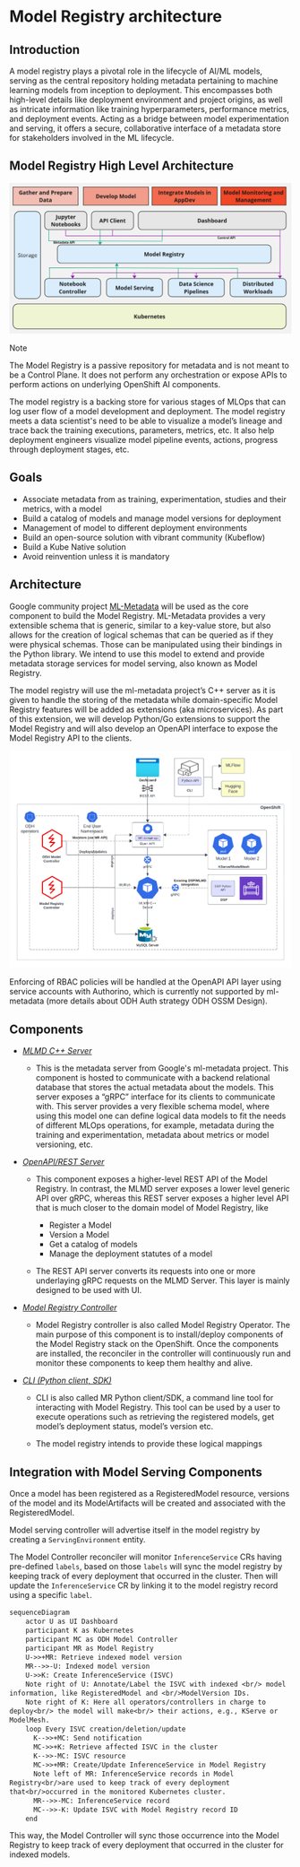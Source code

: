 # Model Registry architecture

<!-- sources:
- "Model Registry Architecture" https://docs.google.com/document/d/1OLqy3ivdPs4Db78VrdnnGVkdPpkNPhJZAdAZkMwqUp0/edit
- "Model Registry Proposal" https://docs.google.com/document/d/1G-pjdGaS2kLELsB5kYk_D4AmH-fTfnCnJOhJ8xENjx0/edit#heading=h.ds8q4xtkmu64
-->

## Introduction

A model registry plays a pivotal role in the lifecycle of AI/ML models, serving as the central repository holding metadata pertaining to machine learning models from inception to deployment. This encompasses both high-level details like deployment environment and project origins, as well as intricate information like training hyperparameters, performance metrics, and deployment events. Acting as a bridge between model experimentation and serving, it offers a secure, collaborative interface of a metadata store for stakeholders involved in the ML lifecycle.

## Model Registry High Level Architecture 
![Model Registry High Level Architecture](./model-registry-overview.jpg)

> [!NOTE]  
> The Model Registry is a passive repository for metadata and is not meant to be a Control Plane. It does not perform any orchestration or expose APIs to perform actions on underlying OpenShift AI components. 

The model registry is a backing store for various stages of MLOps that can log user flow of a model development and deployment. The model registry meets a data scientist's need to be able to visualize a model’s lineage and trace back the training executions, parameters, metrics, etc. It also help deployment engineers visualize model pipeline events, actions, progress through deployment stages, etc. 

## Goals 
- Associate metadata from as training, experimentation, studies and their metrics, with a model
- Build a catalog of models and manage model versions for deployment
- Management of model to different deployment environments
- Build an open-source solution with vibrant community (Kubeflow)
- Build a Kube Native solution
- Avoid reinvention unless it is mandatory

## Architecture

Google community project [ML-Metadata](https://github.com/google/ml-metadata) will be used as the core component to build the Model Registry. ML-Metadata provides a very extensible schema that is generic, similar to a key-value store, but also allows for the creation of logical schemas that can be queried as if they were physical schemas. Those can be manipulated using their bindings in the Python library. We intend to use this model to extend and provide metadata storage services for model serving, also known as Model Registry.

The model registry will use the ml-metadata project’s C++ server as it is given to handle the storing of the metadata while domain-specific Model Registry features will be added as extensions (aka microservices). As part of this extension, we will develop Python/Go extensions to support the Model Registry and will also develop an OpenAPI interface to expose the Model Registry API to the clients. 

![Model Registry Connections](./model-registry-connections.png)

Enforcing of RBAC policies will be handled at the OpenAPI API layer using service accounts with Authorino, which is currently not supported by ml-metadata (more details about ODH Auth strategy ODH OSSM Design).

## Components
- *[MLMD C++ Server](https://github.com/google/ml-metadata)*
  - This is the metadata server from Google's ml-metadata project.  This component is hosted to communicate with a backend relational database that stores the actual metadata about the models. This server exposes a “gRPC” interface for its clients to communicate with. This server provides a very flexible schema model, where using this model one can define logical data models to fit the needs of different MLOps operations, for example, metadata during the training and experimentation, metadata about metrics or model versioning, etc. 
  
- *[OpenAPI/REST Server](https://github.com/kubeflow/model-registry)*
  - This component exposes a higher-level REST API of the Model Registry. In contrast, the MLMD server exposes a lower level generic API over gRPC, whereas this REST server exposes a higher level API that is much closer to the domain model of Model Registry, like
    - Register a Model
    - Version a Model
    - Get a catalog of models
    - Manage the deployment statutes of a model
  
  - The REST API server converts its requests into one or more underlaying gRPC requests on the MLMD Server. This layer is mainly designed to be used with UI.

- *[Model Registry Controller](https://github.com/opendatahub-io/model-registry-operator)*
  - Model Registry controller is also called Model Registry Operator. The main purpose of this component is to install/deploy components of the Model Registry stack on the OpenShift. Once the components are installed, the reconciler in the controller will continuously run and monitor these components to keep them healthy and alive. 

- *[CLI (Python client, SDK)](https://github.com/kubeflow/model-registry/tree/main/clients/python)*
  - CLI is also called MR Python client/SDK, a command line tool for interacting with Model Registry. This tool can be used by a user to execute operations such as retrieving the registered models, get model’s deployment status, model’s version etc. 
  
  - The model registry intends to provide these logical mappings  

## Integration with Model Serving Components

<!-- sources:
- https://issues.redhat.com/browse/RHOAIENG-1071
- https://github.com/opendatahub-io/model-registry-bf4-kf/issues/249
- https://github.com/opendatahub-io/odh-model-controller/pull/135
-->

Once a model has been registered as a RegisteredModel resource, versions of the model and its ModelArtifacts will be created and associated with the RegisteredModel.

Model serving controller will advertise itself in the model registry by creating a `ServingEnvironment` entity. 

The Model Controller reconciler will monitor `InferenceService` CRs having pre-defined `labels`, based on those `labels` will sync the model registry by keeping track of every deployment that occurred in the cluster.
Then will update the `InferenceService` CR by linking it to the model registry record using a specific `label`.

```mermaid
sequenceDiagram
    actor U as UI Dashboard
    participant K as Kubernetes
    participant MC as ODH Model Controller
    participant MR as Model Registry
    U->>+MR: Retrieve indexed model version
    MR-->>-U: Indexed model version
    U->>K: Create InferenceService (ISVC)
    Note right of U: Annotate/Label the ISVC with indexed <br/> model information, like RegisteredModel and <br/>ModelVersion IDs.
    Note right of K: Here all operators/controllers in charge to deploy<br/> the model will make<br/> their actions, e.g., KServe or ModelMesh.
    loop Every ISVC creation/deletion/update
      K-->>+MC: Send notification
      MC->>+K: Retrieve affected ISVC in the cluster
      K-->>-MC: ISVC resource
      MC->>+MR: Create/Update InferenceService in Model Registry
      Note left of MR: InferenceService records in Model Registry<br/>are used to keep track of every deployment that<br/>occurred in the monitored Kubernetes cluster.
      MR-->>-MC: InferenceService record
      MC-->>-K: Update ISVC with Model Registry record ID
    end
```

This way, the Model Controller will sync those occurrence into the Model Registry to keep track of every deployment that occurred in the cluster for indexed models.

<!-- to be continued once finalized "Model Registry Tenancy Proposal" -->